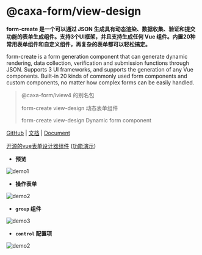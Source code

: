 # @caxa-form/view-design
**form-create 是一个可以通过 JSON 生成具有动态渲染、数据收集、验证和提交功能的表单生成组件。支持3个UI框架，并且支持生成任何 Vue 组件。内置20种常用表单组件和自定义组件，再复杂的表单都可以轻松搞定。**

form-create is a form generation component that can generate dynamic rendering, data collection, verification and submission functions through JSON. Supports 3 UI frameworks, and supports the generation of any Vue components. Built-in 20 kinds of commonly used form components and custom components, no matter how complex forms can be easily handled.

> @caxa-form/iview4 的别名包
>
> form-create view-design 动态表单组件
>
> form-create view-design Dynamic form component

[GitHub](https://github.com/wangjing11260/form-create) | [文档](http://form-create.com/v2/iview/) | [Document](http://form-create.com/en/v2/iview/)

[开源的vue表单设计器组件](https://github.com/wangjing11260/form-create-designer) ([功能演示](http://form-create.com/designer?fr=fc))

- **预览**

![demo1](https://raw.githubusercontent.com/wangjing11260/form-create/dev/images/demo-live3.gif)


- **操作表单**

![demo2](https://raw.githubusercontent.com/wangjing11260/form-create/dev/images/demo-live2.gif)

- **`group` 组件**

![demo3](https://raw.githubusercontent.com/wangjing11260/form-create/dev/images/demo-group.gif)

- **`control` 配置项**

![demo2](https://raw.githubusercontent.com/wangjing11260/form-create/dev/images/demo-live4.gif)

